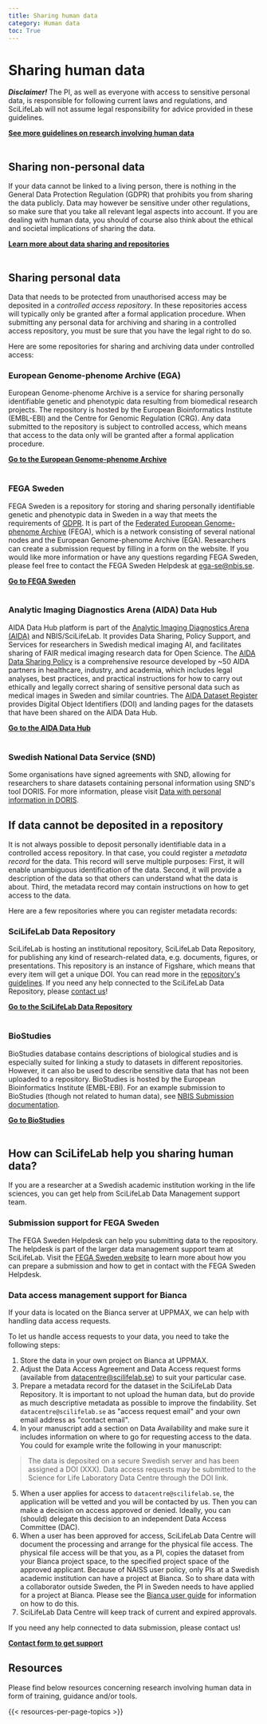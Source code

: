 ```yaml
---
title: Sharing human data
category: Human data
toc: True
---
```


# Sharing human data

<div class="alert alert-warning" role="alert">
  <B><I>Disclaimer!</I></B> The PI, as well as everyone with access to sensitive personal data, is responsible for following current laws and regulations, and SciLifeLab will not assume legal responsibility for advice provided in these guidelines.
</div>

<a class="link-teal" href="/topics/research-involving-human-data"><b>See more guidelines on research involving human data <i class="bi bi-arrow-right-square"></i></b></a>
<br/><br/>


## Sharing non-personal data

If your data cannot be linked to a living person, there is nothing in the General Data Protection Regulation (GDPR) that prohibits you from sharing the data publicly. Data may however be sensitive under other regulations, so make sure that you take all relevant legal aspects into account. If you are dealing with human data, you should of course also think about the ethical and societal implications of sharing the data.

<a class="link-teal" href="/data-life-cycle/share/"><b>Learn more about data sharing and repositories <i class="bi bi-arrow-right-square"></i></b></a>
<br/><br/>


## Sharing personal data

Data that needs to be protected from unauthorised access may be deposited in a *controlled access repository*. In these repositories access will typically only be granted after a formal application procedure. When submitting any personal data for archiving and sharing in a controlled access repository, you must be sure that you have the legal right to do so.

Here are some repositories for sharing and archiving data under controlled access:

### European Genome-phenome Archive (EGA)
European Genome-phenome Archive is a service for sharing personally identifiable genetic and phenotypic data resulting from biomedical research projects. The repository is hosted by the European Bioinformatics Institute (EMBL-EBI) and the Centre for Genomic Regulation (CRG). Any data submitted to the repository is subject to controlled access, which means that access to the data only will be granted after a formal application procedure.

<a class="link-teal" href="https://ega-archive.org" target="_blank"><b>Go to the European Genome-phenome Archive <i class="bi bi-box-arrow-up-right"></i></b></a><br/><br/> 

### FEGA Sweden
FEGA Sweden is a repository for storing and sharing personally identifiable genetic and phenotypic data in Sweden in a way that meets the requirements of [GDPR](/topics/gdpr-ethical-review-glossary/#gdpr-general-data-protection-regulation). It is part of the <a href="https://ega-archive.org/about/projects-and-funders/federated-ega/" target="_blank">Federated European Genome-phenome Archive</a> (FEGA), which is a network consisting of several national nodes and the European Genome-phenome Archive (EGA). Researchers can create a submission request by filling in a form on the website. If you would like more information or have any questions regarding FEGA Sweden, please feel free to contact the FEGA Sweden Helpdesk at <ega-se@nbis.se>.

<a class="link-teal" href="https://fega.nbis.se/" target="_blank"><b>Go to FEGA Sweden <i class="bi bi-box-arrow-up-right"></i></b></a><br/><br/> 

### Analytic Imaging Diagnostics Arena (AIDA) Data Hub
AIDA Data Hub platform is part of the <a href="https://medtech4health.se/aida/" target="_blank">Analytic Imaging Diagnostics Arena (AIDA)</a> and NBIS/SciLifeLab. It provides Data Sharing, Policy Support, and Services for researchers in Swedish medical imaging AI, and facilitates sharing of FAIR medical imaging research data for Open Science. The <a href="https://datahub.aida.scilifelab.se/sharing/" target="_blank">AIDA Data Sharing Policy</a> is a comprehensive resource developed by ~50 AIDA partners in healthcare, industry, and academia, which includes legal analyses, best practices, and practical instructions for how to carry out ethically and legally correct sharing of sensitive personal data such as medical images in Sweden and similar countries. The <a href="https://datahub.aida.scilifelab.se/datasets/" target="_blank">AIDA Dataset Register</a> provides Digital Object Identifiers (DOI) and landing pages for the datasets that have been shared on the AIDA Data Hub.

<a class="link-teal" href="https://datahub.aida.scilifelab.se/" target="_blank"><b>Go to the AIDA Data Hub <i class="bi bi-box-arrow-up-right"></i></b></a><br/><br/> 

### Swedish National Data Service (SND)

Some organisations have signed agreements with SND, allowing for researchers to share datasets containing personal information using SND's tool DORIS. For more information, please visit <a href="https://snd.se/en/doris-researchers/describe-and-share-data-doris/data-personal-information-doris" target="_blank">Data with personal information in DORIS</a>. 

## If data cannot be deposited in a repository

It is not always possible to deposit personally identifiable data in a controlled access repository. In that case, you could register a *metadata record* for the data. This record will serve multiple purposes: First, it will enable unambiguous identification of the data. Second, it will provide a description of the data so that others can understand what the data is about. Third, the metadata record may contain instructions on how to get access to the data.

Here are a few repositories where you can register metadata records:

### SciLifeLab Data Repository
SciLifeLab is hosting an institutional repository, SciLifeLab Data Repository, for publishing any kind of research-related data, e.g. documents, figures, or presentations. This repository is an instance of Figshare, which means that every item will get a unique DOI. You can read more in the <a href="https://www.scilifelab.se/data/repository" target="_blank">repository's guidelines</a>. If you need any help connected to the SciLifeLab Data Repository, please [contact us](../../contact/)!

<a class="link-teal" href="https://figshare.scilifelab.se" target="_blank"><b>Go to the SciLifeLab Data Repository <i class="bi bi-box-arrow-up-right"></i></b></a><br/><br/>

### BioStudies
BioStudies database contains descriptions of biological studies and is especially suited for linking a study to datasets in different repositories. However, it can also be used to describe sensitive data that has not been uploaded to a repository. BioStudies is hosted by the European Bioinformatics Institute (EMBL-EBI). For an example submission to BioStudies (though not related to human data), see <a href="https://github.com/NBISweden/data-submission-documentation/tree/main/BioStudies" target="_blank">NBIS Submission documentation</a>. 

<a class="link-teal" href="https://www.ebi.ac.uk/biostudies/" target="_blank"><b>Go to BioStudies <i class="bi bi-box-arrow-up-right"></i></b></a><br/><br/> 


## How can SciLifeLab help you sharing human data?

If you are a researcher at a Swedish academic institution working in the life sciences, you can get help from SciLifeLab Data Management support team.


### Submission support for FEGA Sweden

The FEGA Sweden Helpdesk can help you submitting data to the repository. The helpdesk is part of the larger data management support team at SciLifeLab. Visit the <a href="https://fega.nbis.se" target="_blank">FEGA Sweden website</a> to learn more about how you can prepare a submission and how to get in contact with the FEGA Sweden Helpdesk.


### Data access management support for Bianca

If your data is located on the Bianca server at UPPMAX, we can help with handling data access requests.

To let us handle access requests to your data, you need to take the following steps:

1. Store the data in your own project on Bianca at UPPMAX.
2. Adjust the Data Access Agreement and Data Access request forms (available from <datacentre@scilifelab.se>) to suit your particular case.
3. Prepare a metadata record for the dataset in the SciLifeLab Data Repository. It is important to not upload the human data, but do provide as much descriptive metadata as possible to improve the findability. Set `datacentre@scilifelab.se` as "access request email" and your own email address as "contact email".
4. In your manuscript add a section on Data Availability and make sure it includes information on where to go for requesting access to the data. You could for example write the following in your manuscript:
> The data is deposited on a secure Swedish server and has been assigned a DOI (XXX). Data access requests may be submitted to the Science for Life Laboratory Data Centre through the DOI link.
5. When a user applies for access to `datacentre@scilifelab.se`, the application will be vetted and you will be contacted by us. Then you can make a decision on access approved or denied. Ideally, you can (should) delegate this decision to an independent Data Access Committee (DAC).
6. When a user has been approved for access, SciLifeLab Data Centre will document the processing and arrange for the physical file access. The physical file access will be that you, as a PI, copies the dataset from your Bianca project space, to the specified project space of the approved applicant. Because of NAISS user policy, only PIs at a Swedish academic institution can have a project at Bianca. So to share data with a collaborator outside Sweden, the PI in Sweden needs to have applied for a project at Bianca. Please see the <a href="https://docs.uppmax.uu.se/cluster_guides/bianca/" target="_blank">Bianca user guide</a> for information on how to do this.
7. SciLifeLab Data Centre will keep track of current and expired approvals.

If you need any help connected to data submission, please contact us!

<a class= "link-teal" href="/contact/"><b>Contact form to get support <i class="bi bi-arrow-right-square"></i></b></a>

## Resources
Please find below resources concerning research involving human data in form of training, guidance and/or tools.

{{< resources-per-page-topics >}}
